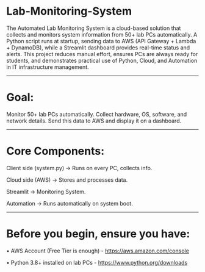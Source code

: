 # Lab-Monitoring-System
The Automated Lab Monitoring System is a cloud-based solution that collects and monitors system information from 50+ lab PCs automatically. A Python script runs at startup, sending data to AWS (API Gateway + Lambda + DynamoDB), while a Streamlit dashboard provides real-time status and alerts. This project reduces manual effort, ensures PCs are always ready for students, and demonstrates practical use of Python, Cloud, and Automation in IT infrastructure management.

----

# Goal: 
Monitor 50+ lab PCs automatically. Collect hardware, OS, software, and network details. Send this data to AWS and display it on a dashboard.

----

# Core Components:
Client side (system.py) → Runs on every PC, collects info. 

Cloud side (AWS) → Stores and processes data.

Streamlit → Monitoring System.

Automation → Runs automatically on system boot.

----

# Before you begin, ensure you have:

•	AWS Account (Free Tier is enough) -  https://aws.amazon.com/console

•	Python 3.8+ installed on lab PCs -  https://www.python.org/downloads
